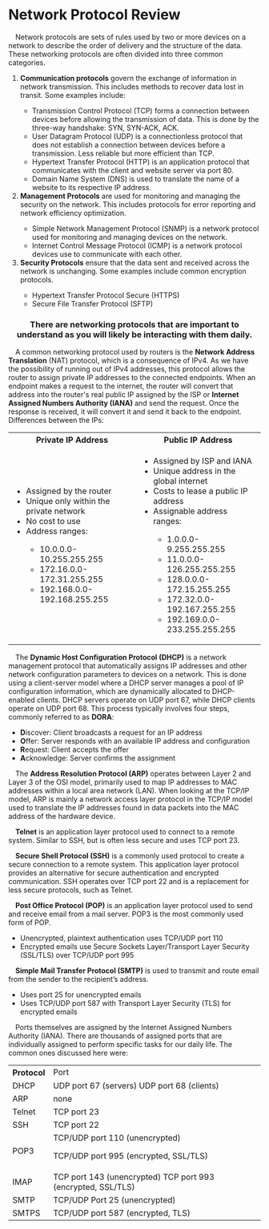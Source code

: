 <h1>Network Protocol Review</h1>
<p>&emsp;Network protocols are sets of rules used by two or more devices on a network to describe the order of delivery and the structure of the data. These networking protocols are often divided into three common categories.</p>
<ol>
  <li><b>Communication protocols</b> govern the exchange of information in network transmission. This includes methods to recover data lost in transit. Some examples include:</li> 
    <ul>
      <li>Transmission Control Protocol (TCP) forms a connection between devices before allowing the transmission of data. This is done by the three-way handshake: SYN, SYN-ACK, ACK.</li>
      <li>User Datagram Protocol (UDP) is a connectionless protocol that does not establish a connection between devices before a transmission. Less reliable but more efficient than TCP.</li>
      <li>Hypertext Transfer Protocol (HTTP) is an application protocol that communicates with the client and website server via port 80.</li>
      <li>Domain Name System (DNS) is used to translate the name of a website to its respective IP address.</li>
    </ul>
  <li><b>Management Protocols</b> are used for monitoring and managing the security on the network. This includes protocols for error reporting and network efficiency optimization.</li>
    <ul>
      <li>Simple Network Management Protocol (SNMP) is a network protocol used for monitoring and managing devices on the network.</li>
      <li>Internet Control Message Protocol (ICMP) is a network protocol devices use to communicate with each other.</li>
    </ul>
  <li><b>Security Protocols</b> ensure that the data sent and received across the network is unchanging. Some examples include common encryption protocols.</li>
    <ul>
      <li>Hypertext Transfer Protocol Secure (HTTPS)</li>
      <li>Secure File Transfer Protocol (SFTP)</li>
    </ul>
</ol>

<h3 align="center">There are networking protocols that are important to understand as you will likely be interacting with them daily.</h3>

<p>&emsp;A common networking protocol used by routers is the <b>Network Address Translation</b> (NAT) protocol, which is a consequence of IPv4. As we have the possibility of running out of IPv4 addresses, this protocol allows the router to assign private IP addresses to the connected endpoints. When an endpoint makes a request to the internet, the router will convert that address into the router's real public IP assigned by the ISP or <b>Internet Assigned Numbers Authority (IANA)</b> and send the request. Once the response is received, it will convert it and send it back to the endpoint. Differences between the IPs:</p>

<table align="center">
  <tr><th>Private IP Address</th><th>Public IP Address</th></tr>
  <tr><td>
    <ul>
      <li>Assigned by the router</li>
      <li>Unique only within the private network</li>
      <li>No cost to use</li>
      <li>Address ranges:</li>
      <ul>
        <li>10.0.0.0-10.255.255.255</li>
        <li>172.16.0.0-172.31.255.255</li>
        <li>192.168.0.0-192.168.255.255</li>
      </ul>
    </ul>
  </td>
  <td>
    <ul>
      <li>Assigned by ISP and IANA</li>
      <li>Unique address in the global internet</li>
      <li>Costs to lease a public IP address</li>
      <li>Assignable address ranges:</li>
      <ul>
        <li>1.0.0.0-9.255.255.255</li>
        <li>11.0.0.0-126.255.255.255</li>
        <li>128.0.0.0-172.15.255.255</li>
        <li>172.32.0.0-192.167.255.255</li>
        <li>192.169.0.0-233.255.255.255</li>
      </ul>
    </ul>
  </td></tr>
</table>

<p>&emsp;The <b>Dynamic Host Configuration Protocol (DHCP)</b> is a network management protocol that automatically assigns IP addresses and other network configuration parameters to devices on a network. This is done using a client-server model where a DHCP server manages a pool of IP configuration information, which are dynamically allocated to DHCP-enabled clients. DHCP servers operate on UDP port 67, while DHCP clients operate on UDP port 68. This process typically involves four steps, commonly referred to as <b>DORA</b>:</p>

<ul>
  <li><b>D</b>iscover: Client broadcasts a request for an IP address</li>
  <li><b>O</b>ffer: Server responds with an available IP address and configuration</li>
  <li><b>R</b>equest: Client accepts the offer</li>
  <li><b>A</b>cknowledge: Server confirms the assignment</li>
</ul>

<p>&emsp;The <b>Address Resolution Protocol (ARP)</b> operates between Layer 2 and Layer 3 of the OSI model, primarily used to map IP addresses to MAC addresses within a local area network (LAN). When looking at the TCP/IP model, ARP is mainly a network access layer protocol in the TCP/IP model used to translate the IP addresses found in data packets into the MAC address of the hardware device.</p>

<p>&emsp;<b>Telnet</b> is an application layer protocol used to connect to a remote system. Similar to SSH, but is often less secure and uses TCP port 23.</p>

<p>&emsp;<b>Secure Shell Protocol (SSH)</b> is a commonly used protocol to create a secure connection to a remote system. This application layer protocol provides an alternative for secure authentication and encrypted communication. SSH operates over TCP port 22 and is a replacement for less secure protocols, such as Telnet.</p>

<p>&emsp;<b>Post Office Protocol (POP)</b> is an application layer protocol used to send and receive email from a mail server. POP3 is the most commonly used form of POP. 
  <ul>
    <li>Unencrypted, plaintext authentication uses TCP/UDP port 110</li>
    <li>Encrypted emails use Secure Sockets Layer/Transport Layer Security (SSL/TLS) over TCP/UDP port 995</li>
  </ul>
</p>

<p>&emsp;<b>Simple Mail Transfer Protocol (SMTP)</b> is used to transmit and route email from the sender to the recipient’s address. 
  <ul>
    <li>Uses port 25 for unencrypted emails</li>
    <li>Uses TCP/UDP port 587 with Transport Layer Security (TLS) for encrypted emails</li>
  </ul>
</p>

<p>&emsp;Ports themselves are assigned by the Internet Assigned Numbers Authority (IANA). There are thousands of assigned ports that are individually assigned to perform specific tasks for our daily life. The common ones discussed here were:</p>

<table align = "center">
  <tr><th>Protocol</th><td>Port</th></tr>
<tr><td>DHCP</td><td>UDP port 67 (servers) </b>UDP port 68 (clients)</td></tr>
  <tr><td>ARP</td><td>none</td></tr>
   <tr><td>Telnet</td><td>TCP port 23</td></tr>
   <tr><td>SSH</td><td>TCP port 22</td></tr>
   <tr><td>POP3</td><td>TCP/UDP port 110 (unencrypted)

TCP/UDP port 995 (encrypted, SSL/TLS)</td></tr>
   <tr><td>IMAP</td><td>TCP port 143 (unencrypted) </b>TCP port 993 (encrypted, SSL/TLS)</td></tr>
   <tr><td>SMTP</td><td>TCP/UDP Port 25 (unencrypted)</td></tr>
   <tr><td>SMTPS</td><td>TCP/UDP port 587 (encrypted, TLS)</td></tr>
</table>
  
</table>
